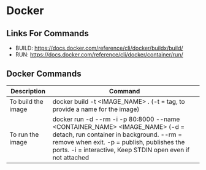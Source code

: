 # Docker

## Links For Commands
- BUILD: https://docs.docker.com/reference/cli/docker/buildx/build/
- RUN: https://docs.docker.com/reference/cli/docker/container/run/

## Docker Commands

| Description                           | Command                                                                              |
|---------------------------------------|--------------------------------------------------------------------------------------|
| To build the image                    | docker build -t <IMAGE_NAME> .  (-t = tag, to provide a name for the image)                 |
| To run the image                      | docker run -d --rm -i -p 80:8000 --name <CONTAINER_NAME> <IMAGE_NAME>  (-d = detach, run container in background. --rm = remove when exit. -p = publish, publishes the ports. -i = interactive, Keep STDIN open even if not attached               |

